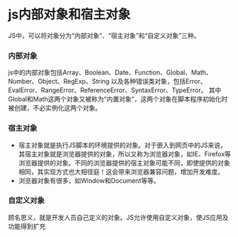 # js内部对象和宿主对象

JS中，可以将对象分为“内部对象”、“宿主对象”和“自定义对象”三种。

### **内部对象**
js中的内部对象包括Array、Boolean、Date、Function、Global、Math、Number、Object、RegExp、String
以及各种错误类对象，包括Error、EvalError、RangeError、ReferenceError、SyntaxError、TypeError。
其中Global和Math这两个对象又被称为“内置对象”，这两个对象在脚本程序初始化时被创建，不必实例化这两个对象。
### **宿主对象**
 - 宿主对象就是执行JS脚本的环境提供的对象。对于嵌入到网页中的JS来说，其宿主对象就是浏览器提供的对象，所以又称为浏览器对象，如IE、Firefox等浏览器提供的对象。不同的浏览器提供的宿主对象可能不同，即使提供的对象相同，其实现方式也大相径庭！这会带来浏览器兼容问题，增加开发难度。
 - 浏览器对象有很多，如Window和Document等等。
 
### **自定义对象**
顾名思义，就是开发人员自己定义的对象。JS允许使用自定义对象，使JS应用及功能得到扩充